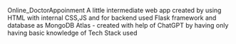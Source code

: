 Online_DoctorAppoinment
A little intermediate web app created by using HTML with internal CSS,JS 
and for backend used Flask framework and database as MongoDB Atlas 
             - created with help of ChatGPT by having only having basic knowledge of Tech Stack used
